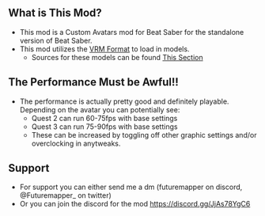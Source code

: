 ## What is This Mod?
- This mod is a Custom Avatars mod for Beat Saber for the standalone version of Beat Saber.
- This mod utilizes the [VRM Format](https://vrm.dev/en/vrm/vrm_about.html) to load in models.
	- Sources for these models can be found [This Section](findvrms.md)

## The Performance Must be Awful!!
- The performance is actually pretty good and definitely playable. Depending on the avatar you can potentially see: 
	- Quest 2 can run 60-75fps with base settings
	- Quest 3 can run 75-90fps with base settings
	- These can be increased by toggling off other graphic settings and/or overclocking in anytweaks.

## Support
- For support you can either send me a dm (futuremapper on discord, @Futuremapper_ on twitter)
- Or you can join the discord for the mod https://discord.gg/JjAs78YgC6